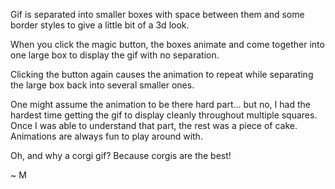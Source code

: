 Gif is separated into smaller boxes with space between them and some border styles to give a little bit of a 3d look. 

When you click the magic button, the boxes animate and come together into one large box to display the gif with no separation.

Clicking the button again causes the animation to repeat while separating the large box back into several smaller ones.

One might assume the animation to be there hard part... but no, I had the hardest time getting the gif to display cleanly throughout multiple squares. Once I was able to understand that part, the rest was a piece of cake. Animations are always fun to play around with.

Oh, and why a corgi gif? Because corgis are the best!

~ M
